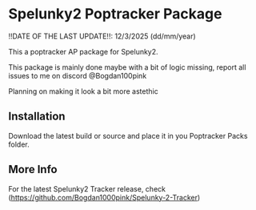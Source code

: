 # Spelunky2 Poptracker Package

!!DATE OF THE LAST UPDATE!!: 12/3/2025 (dd/mm/year)

This a poptracker AP package for Spelunky2.

This package is mainly done maybe with a bit of logic missing, report all issues to me on discord @Bogdan100pink

Planning on making it look a bit more astethic

## Installation

Download the latest build or source and place it in you Poptracker Packs folder.

## More Info

For the latest Spelunky2 Tracker release, check (https://github.com/Bogdan1000pink/Spelunky-2-Tracker)
